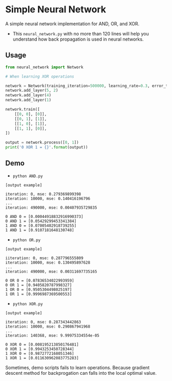 # Simple Neural Network

A simple neural network implementation for AND, OR, and XOR.

- This `neural_network.py` with no more than 120 lines will help you understand how back propagation is used in neural networks.

## Usage

```python
from neural_network import Network

# When learning XOR operations

network = Network(training_iteration=500000, learning_rate=0.3, error_threshold=0.0001)
network.add_layer(5, 2)
network.add_layer(4)
network.add_layer(1)

network.train([
    [[0, 0], [0]],
    [[0, 1], [1]],
    [[1, 0], [1]],
    [[1, 1], [0]],
])

output = network.process([0, 1])
print('0 XOR 1 = {}'.format(output))
```


## Demo

- `python AND.py`
```
[output example]

iteration: 0, mse: 0.279369899398
iteration: 10000, mse: 0.140416196796
...
iteration: 490000, mse: 0.00407935729835

0 AND 0 = [0.00044918832916990373]
0 AND 1 = [0.05429299453341384]
1 AND 0 = [0.07005402918739255]
1 AND 1 = [0.9107181648130748]
```

- `python OR.py`
```
[output example]

iiteration: 0, mse: 0.287796555809
iteration: 10000, mse: 0.130495897628
...
iteration: 490000, mse: 0.00311697735165

0 OR 0 = [0.07836534022993959]
0 OR 1 = [0.9405820787998327]
1 OR 0 = [0.9505304498025197]
1 OR 1 = [0.9996987369500553]
```

- `python XOR.py`
```
[output example]

iteration: 0, mse: 0.287343442863
iteration: 10000, mse: 0.290867941968
...
iteration: 140368, mse: 9.99975334554e-05

0 XOR 0 = [0.008195213850176481]
0 XOR 1 = [0.9943253450728344]
1 XOR 0 = [0.9872772168051346]
1 XOR 1 = [0.011630962083775283]

```

Sometimes, demo scripts fails to learn operations. Because gradient descent method for backprogation can falls into the local optimal value.
